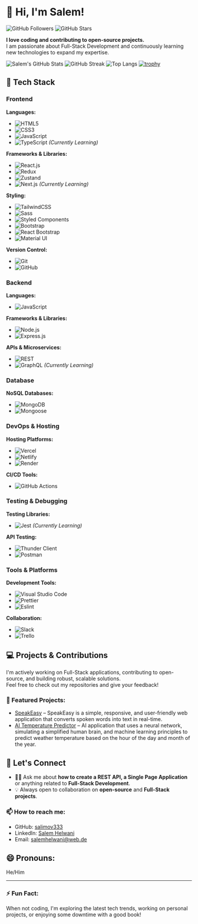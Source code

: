 # 👋 Hi, I'm Salem!

<!--
**salimov333/salimov333** is a ✨ _special_ ✨ repository because its README.md (this file) appears on your GitHub profile.
-->

![GitHub Followers](https://img.shields.io/github/followers/salimov333?label=Followers&style=social)
![GitHub Stars](https://img.shields.io/github/stars/salimov333?label=Stars&style=social)

**I love coding and contributing to open-source projects.**  
I am passionate about Full-Stack Development and continuously learning new technologies to expand my expertise.

![Salem's GitHub Stats](https://github-readme-stats.vercel.app/api?username=salimov333&count_private=true&show_icons=true&theme=radical)
![GitHub Streak](https://github-readme-streak-stats.herokuapp.com/?user=salimov333&theme=radical&hide_border=true)
![Top Langs](https://github-readme-stats.vercel.app/api/top-langs/?username=salimov333&layout=compact&theme=radical)
[![trophy](https://github-profile-trophy.vercel.app/?username=salimov333&theme=radical&no-frame=true&row=1&margin-w=15)](https://github.com/salimov333)

## 🔧 Tech Stack

### **Frontend**

**Languages:**

- ![HTML5](https://img.shields.io/badge/-HTML5-E34F26?logo=html5&logoColor=white&style=flat)
- ![CSS3](https://img.shields.io/badge/-CSS3-1572B6?logo=css3&logoColor=white&style=flat)
- ![JavaScript](https://img.shields.io/badge/-JavaScript-F7DF1E?logo=javascript&logoColor=black&style=flat)
- ![TypeScript](https://img.shields.io/badge/-TypeScript-3178C6?logo=typescript&logoColor=white&style=flat) _(Currently Learning)_

**Frameworks & Libraries:**

- ![React.js](https://img.shields.io/badge/-React.js-61DAFB?logo=react&logoColor=black&style=flat)
- ![Redux](https://img.shields.io/badge/-Redux-764ABC?logo=redux&logoColor=white&style=flat)
- ![Zustand](https://img.shields.io/badge/-Zustand-5A67D8?logo=zustand&logoColor=white&style=flat)
- ![Next.js](https://img.shields.io/badge/-Next.js-000000?logo=next.js&logoColor=white&style=flat) _(Currently Learning)_

**Styling:**

- ![TailwindCSS](https://img.shields.io/badge/-TailwindCSS-06B6D4?logo=tailwind-css&logoColor=white&style=flat)
- ![Sass](https://img.shields.io/badge/-Sass-CC6699?logo=sass&logoColor=white&style=flat)
- ![Styled Components](https://img.shields.io/badge/-Styled--Components-DB7093?logo=styled-components&logoColor=white&style=flat)
- ![Bootstrap](https://img.shields.io/badge/-Bootstrap-563D7C?logo=bootstrap&logoColor=white&style=flat)
- ![React Bootstrap](https://img.shields.io/badge/-React%20Bootstrap-7952B3?logo=bootstrap&logoColor=white&style=flat)
- ![Material UI](https://img.shields.io/badge/-Material--UI-007FFF?logo=mui&logoColor=white&style=flat)

**Version Control:**

- ![Git](https://img.shields.io/badge/-Git-F05032?logo=git&logoColor=white&style=flat)
- ![GitHub](https://img.shields.io/badge/-GitHub-181717?logo=github&logoColor=white&style=flat)

### **Backend**

**Languages:**

- ![JavaScript](https://img.shields.io/badge/-JavaScript-F7DF1E?logo=javascript&logoColor=black&style=flat)

**Frameworks & Libraries:**

- ![Node.js](https://img.shields.io/badge/-Node.js-339933?logo=node.js&logoColor=white&style=flat)
- ![Express.js](https://img.shields.io/badge/-Express.js-000000?logo=express&logoColor=white&style=flat)

**APIs & Microservices:**

- ![REST](https://img.shields.io/badge/-REST-02569B?logo=rest&logoColor=white&style=flat)
- ![GraphQL](https://img.shields.io/badge/-GraphQL-E10098?logo=graphql&logoColor=white&style=flat) _(Currently Learning)_

### **Database**

**NoSQL Databases:**

- ![MongoDB](https://img.shields.io/badge/-MongoDB-47A248?logo=mongodb&logoColor=white&style=flat)
- ![Mongoose](https://img.shields.io/badge/-Mongoose-800000?logo=mongodb&logoColor=white&style=flat)

### **DevOps & Hosting**

**Hosting Platforms:**

- ![Vercel](https://img.shields.io/badge/-Vercel-000000?logo=vercel&logoColor=white&style=flat)
- ![Netlify](https://img.shields.io/badge/-Netlify-00C7B7?logo=netlify&logoColor=white&style=flat)
- ![Render](https://img.shields.io/badge/-Render-46E3B7?logo=render&logoColor=white&style=flat)

**CI/CD Tools:**

- ![GitHub Actions](https://img.shields.io/badge/-GitHub%20Actions-2088FF?logo=github-actions&logoColor=white&style=flat)

### **Testing & Debugging**

**Testing Libraries:**

- ![Jest](https://img.shields.io/badge/-Jest-C21325?logo=jest&logoColor=white&style=flat) _(Currently Learning)_

**API Testing:**

- ![Thunder Client](https://img.shields.io/badge/-Thunder%20Client-0078D7?logo=thunderclient&logoColor=white&style=flat)
- ![Postman](https://img.shields.io/badge/-Postman-FF6C37?logo=postman&logoColor=white&style=flat)

### **Tools & Platforms**

**Development Tools:**

- ![Visual Studio Code](https://img.shields.io/badge/-VS%20Code-007ACC?logo=visual-studio-code&logoColor=white&style=flat)
- ![Prettier](https://img.shields.io/badge/-Prettier-F7B93E?logo=prettier&logoColor=black&style=flat)
- ![Eslint](https://img.shields.io/badge/-ESLint-4B32C3?logo=eslint&logoColor=white&style=flat)

**Collaboration:**

- ![Slack](https://img.shields.io/badge/-Slack-4A154B?logo=slack&logoColor=white&style=flat)
- ![Trello](https://img.shields.io/badge/-Trello-0052CC?logo=trello&logoColor=white&style=flat)

## 💻 Projects & Contributions

I'm actively working on Full-Stack applications, contributing to open-source, and building robust, scalable solutions.  
Feel free to check out my repositories and give your feedback!

### 🚀 Featured Projects:

- [SpeakEasy](https://github.com/salimov333/speakEasy) – SpeakEasy is a simple, responsive, and user-friendly web application that converts spoken words into text in real-time.
- [AI Temperature Predictor](https://github.com/salimov333/ai-temperature-predictor) – AI application that uses a neural network, simulating a simplified human brain, and machine learning principles to predict weather temperature based on the hour of the day and month of the year.

## 💬 Let's Connect

- 👨‍💻 Ask me about **how to create a REST API, a Single Page Application** or anything related to **Full-Stack Development**.
- 💡 Always open to collaboration on **open-source** and **Full-Stack projects**.

### 📫 How to reach me:

- GitHub: [salimov333](https://github.com/salimov333/)
- LinkedIn: [Salem Helwani](https://www.linkedin.com/in/salem-helwani/)
- Email: [salemhelwani@web.de](mailto:salemhelwani@web.de)

## 😄 Pronouns:

He/Him

---

### ⚡ Fun Fact:

When not coding, I'm exploring the latest tech trends, working on personal projects, or enjoying some downtime with a good book!
